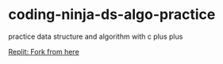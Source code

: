 # coding-ninja-ds-algo-practice
practice data structure and algorithm with c plus plus

[Replit: Fork from here](https://replit.com/@shakib04/coding-ninjas-ds-and-algo-with-cpp)